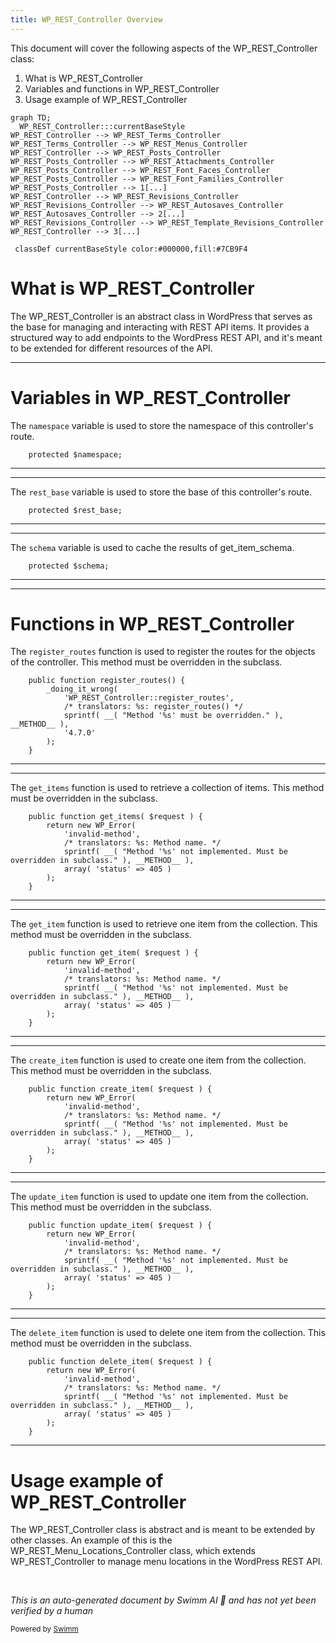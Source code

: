 ```yaml
---
title: WP_REST_Controller Overview
---
```

This document will cover the following aspects of the WP_REST_Controller class:

1. What is WP_REST_Controller
2. Variables and functions in WP_REST_Controller
3. Usage example of WP_REST_Controller

```mermaid
graph TD;
  WP_REST_Controller:::currentBaseStyle
WP_REST_Controller --> WP_REST_Terms_Controller
WP_REST_Terms_Controller --> WP_REST_Menus_Controller
WP_REST_Controller --> WP_REST_Posts_Controller
WP_REST_Posts_Controller --> WP_REST_Attachments_Controller
WP_REST_Posts_Controller --> WP_REST_Font_Faces_Controller
WP_REST_Posts_Controller --> WP_REST_Font_Families_Controller
WP_REST_Posts_Controller --> 1[...]
WP_REST_Controller --> WP_REST_Revisions_Controller
WP_REST_Revisions_Controller --> WP_REST_Autosaves_Controller
WP_REST_Autosaves_Controller --> 2[...]
WP_REST_Revisions_Controller --> WP_REST_Template_Revisions_Controller
WP_REST_Controller --> 3[...]

 classDef currentBaseStyle color:#000000,fill:#7CB9F4
```

# What is WP_REST_Controller

The WP_REST_Controller is an abstract class in WordPress that serves as the base for managing and interacting with REST API items. It provides a structured way to add endpoints to the WordPress REST API, and it's meant to be extended for different resources of the API.

<SwmSnippet path="/wp-includes/rest-api/endpoints/class-wp-rest-controller.php" line="24">

---

# Variables in WP_REST_Controller

The `namespace` variable is used to store the namespace of this controller's route.

```hack
	protected $namespace;
```

---

</SwmSnippet>

<SwmSnippet path="/wp-includes/rest-api/endpoints/class-wp-rest-controller.php" line="32">

---

The `rest_base` variable is used to store the base of this controller's route.

```hack
	protected $rest_base;
```

---

</SwmSnippet>

<SwmSnippet path="/wp-includes/rest-api/endpoints/class-wp-rest-controller.php" line="40">

---

The `schema` variable is used to cache the results of get_item_schema.

```hack
	protected $schema;
```

---

</SwmSnippet>

<SwmSnippet path="/wp-includes/rest-api/endpoints/class-wp-rest-controller.php" line="49">

---

# Functions in WP_REST_Controller

The `register_routes` function is used to register the routes for the objects of the controller. This method must be overridden in the subclass.

```hack
	public function register_routes() {
		_doing_it_wrong(
			'WP_REST_Controller::register_routes',
			/* translators: %s: register_routes() */
			sprintf( __( "Method '%s' must be overridden." ), __METHOD__ ),
			'4.7.0'
		);
	}
```

---

</SwmSnippet>

<SwmSnippet path="/wp-includes/rest-api/endpoints/class-wp-rest-controller.php" line="83">

---

The `get_items` function is used to retrieve a collection of items. This method must be overridden in the subclass.

```hack
	public function get_items( $request ) {
		return new WP_Error(
			'invalid-method',
			/* translators: %s: Method name. */
			sprintf( __( "Method '%s' not implemented. Must be overridden in subclass." ), __METHOD__ ),
			array( 'status' => 405 )
		);
	}
```

---

</SwmSnippet>

<SwmSnippet path="/wp-includes/rest-api/endpoints/class-wp-rest-controller.php" line="117">

---

The `get_item` function is used to retrieve one item from the collection. This method must be overridden in the subclass.

```hack
	public function get_item( $request ) {
		return new WP_Error(
			'invalid-method',
			/* translators: %s: Method name. */
			sprintf( __( "Method '%s' not implemented. Must be overridden in subclass." ), __METHOD__ ),
			array( 'status' => 405 )
		);
	}
```

---

</SwmSnippet>

<SwmSnippet path="/wp-includes/rest-api/endpoints/class-wp-rest-controller.php" line="151">

---

The `create_item` function is used to create one item from the collection. This method must be overridden in the subclass.

```hack
	public function create_item( $request ) {
		return new WP_Error(
			'invalid-method',
			/* translators: %s: Method name. */
			sprintf( __( "Method '%s' not implemented. Must be overridden in subclass." ), __METHOD__ ),
			array( 'status' => 405 )
		);
	}
```

---

</SwmSnippet>

<SwmSnippet path="/wp-includes/rest-api/endpoints/class-wp-rest-controller.php" line="185">

---

The `update_item` function is used to update one item from the collection. This method must be overridden in the subclass.

```hack
	public function update_item( $request ) {
		return new WP_Error(
			'invalid-method',
			/* translators: %s: Method name. */
			sprintf( __( "Method '%s' not implemented. Must be overridden in subclass." ), __METHOD__ ),
			array( 'status' => 405 )
		);
	}
```

---

</SwmSnippet>

<SwmSnippet path="/wp-includes/rest-api/endpoints/class-wp-rest-controller.php" line="219">

---

The `delete_item` function is used to delete one item from the collection. This method must be overridden in the subclass.

```hack
	public function delete_item( $request ) {
		return new WP_Error(
			'invalid-method',
			/* translators: %s: Method name. */
			sprintf( __( "Method '%s' not implemented. Must be overridden in subclass." ), __METHOD__ ),
			array( 'status' => 405 )
		);
	}
```

---

</SwmSnippet>

# Usage example of WP_REST_Controller

The WP_REST_Controller class is abstract and is meant to be extended by other classes. An example of this is the WP_REST_Menu_Locations_Controller class, which extends WP_REST_Controller to manage menu locations in the WordPress REST API.

&nbsp;

*This is an auto-generated document by Swimm AI 🌊 and has not yet been verified by a human*

<SwmMeta version="3.0.0" repo-id="Z2l0aHViJTNBJTNBbXl3ZWJzaXRlZGVtbyUzQSUzQWdpbGFkbmF2b3Q=" repo-name="mywebsitedemo" doc-type="class"><sup>Powered by [Swimm](/)</sup></SwmMeta>
